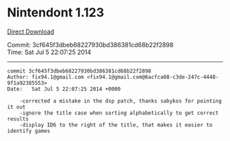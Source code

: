 # Nintendont 1.123
[Direct Download](./Nintendont.zip)

Commit: 3cf645f3dbeb68227930bd386381cd68b22f2898  
Time: Sat Jul 5 22:07:25 2014   

-----

```
commit 3cf645f3dbeb68227930bd386381cd68b22f2898
Author: fix94.1@gmail.com <fix94.1@gmail.com@6acfca08-c3de-247c-4448-9f1a92385553>
Date:   Sat Jul 5 22:07:25 2014 +0000

    -corrected a mistake in the dsp patch, thanks sabykos for pointing it out
    -ignore the title case when sorting alphabetically to get correct results
    -display ID6 to the right of the title, that makes it easier to identify games
```
